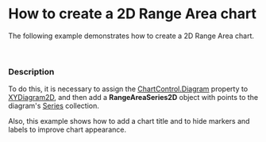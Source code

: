 # How to create a 2D  Range Area chart


<p>The following example demonstrates how to create a 2D Range Area chart.</p><br />



<h3>Description</h3>

<p>To do this, it is necessary to assign the  <a href="http://help.devexpress.com/#Silverlight/DevExpressXpfChartsChartControl_Diagramtopic"><u>ChartControl.Diagram</u></a> property to <a href="http://help.devexpress.com/#Silverlight/clsDevExpressXpfChartsXYDiagram2Dtopic"><u>XYDiagram2D</u></a>, and then add a <strong>RangeAreaSeries2D</strong> object with points to the diagram&#39;s <a href="http://documentation.devexpress.com/#Silverlight/DevExpressXpfChartsDiagram_Seriestopic"><u>Series</u></a> collection. </p><p>Also, this example shows how to add a chart title and to hide markers and labels to improve chart appearance.</p><p><br />
</p>

<br/>


